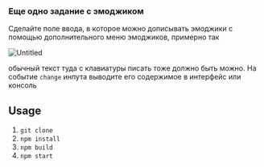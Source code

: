 ### Еще одно задание с эмоджиком

Сделайте поле ввода, в которое можно дописывать эмоджики с помощью дополнительного меню эмоджиков, примерно так

![Untitled](https://prod-files-secure.s3.us-west-2.amazonaws.com/a1001376-d380-41ae-8df4-a4f694a46f3b/4bd8472a-3a64-467f-b1aa-fb2ae97636ba/Untitled.png)

обычный текст туда с клавиатуры писать тоже должно быть можно. На событие `change` инпута выводите его содержимое в интерфейс или консоль

## Usage

1. `git clone`
2. `npm install`
3. `npm build`
4. `npm start`
